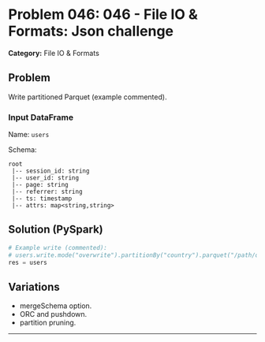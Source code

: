 # Problem 046: 046 - File IO & Formats: Json challenge

**Category:** File IO & Formats

## Problem
Write partitioned Parquet (example commented).

### Input DataFrame
Name: `users`

Schema:
```
root
 |-- session_id: string
 |-- user_id: string
 |-- page: string
 |-- referrer: string
 |-- ts: timestamp
 |-- attrs: map<string,string>
```

## Solution (PySpark)
```python
# Example write (commented):
# users.write.mode("overwrite").partitionBy("country").parquet("/path/out") 
res = users
```

## Variations
- mergeSchema option.
- ORC and pushdown.
- partition pruning.

---
